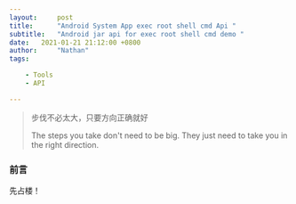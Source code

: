 ```yaml
---
layout:     post
title:      "Android System App exec root shell cmd Api "
subtitle:   "Android jar api for exec root shell cmd demo "
date:   2021-01-21 21:12:00 +0800
author:     "Nathan"
tags:

    - Tools
	- API

---
```


> 步伐不必太大，只要方向正确就好
>
> The steps you take don't need to be big. They just need to  take you in the right direction.
>



### 前言

先占楼！

